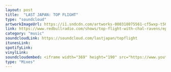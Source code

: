 ```yaml
---
layout: post
title:  "LAST JAPAN: TOP FLIGHT"
type: "soundcloud"
artworkImageUrl: https://i1.sndcdn.com/artworks-000318075561-cf5wxp-t500x500.jpg
link: https://www.redbullradio.com/shows/top-flight-with-chal-ravens/episodes/chevel-and-last-japan
category: "music"
soundcloudLink: https://soundcloud.com/lastjapan/topflight
itunesLink: 
spotifyLink: 
vinylLink: 
soundcloudembed: <iframe width="369" height="190" src="https://www.youtube.com/embed/pPviiyHvk7A?rel=0&amp;controls=0&amp;showinfo=0" frameborder="0" allow="autoplay; encrypted-media" allowfullscreen></iframe>
type: "Mixes"
---
```

